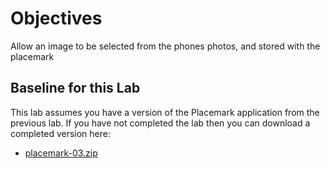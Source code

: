 # Objectives

Allow an image to be selected from the phones photos, and stored with the placemark

## Baseline for this Lab

This lab assumes you have a version of the Placemark application from the previous lab. If you have not completed the lab then you can download a completed version here:

- [placemark-03.zip](archives/placemark-03.zip)